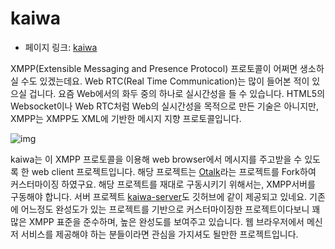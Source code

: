 # kaiwa

 - 페이지 링크: [kaiwa](https://github.com/digicoop/kaiwa)

XMPP(Extensible Messaging and Presence Protocol) 프로토콜이 어쩌면 생소하실 수도 있겠는데요.
Web RTC(Real Time Communication)는 많이 들어본 적이 있으실 겁니다. 요즘 Web에서의 화두 중의 하나로 실시간성을 들 수 있습니다. HTML5의 Websocket이나 Web RTC처럼 Web의 실시간성을 목적으로 만든 기술은 아니지만, XMPP는 XMPP도 XML에 기반한 메시지 지향 프로토콜입니다.

![img](https://raw.githubusercontent.com/TeamSEGO/github-trend-kr/master/img/011-17.png)

kaiwa는 이 XMPP 프로토콜을 이용해 web browser에서 메시지를 주고받을 수 있도록 한 web client 프로젝트입니다.
해당 프로젝트는 [Otalk](https://github.com/otalk)라는 프로젝트를 Fork하여 커스터마이징 하였구요. 해당 프로젝트를 재대로 구동시키기 위해서는,
XMPP서버를 구동해야 합니다. 서버 프로젝트 [kaiwa-server](https://github.com/digicoop/kaiwa-server)도 깃허브에 같이 제공되고 있네요.
기존에 어느정도 완성도가 있는 프로젝트를 기반으로 커스터마이징한 프로젝트이다보니 꽤 많은 XMPP 표준을 준수하며, 높은 완성도를 보여주고 있습니다.
웹 브라우저에서 메신저 서비스를 제공해야 하는 분들이라면 관심을 가지셔도 될만한 프로젝트입니다.
